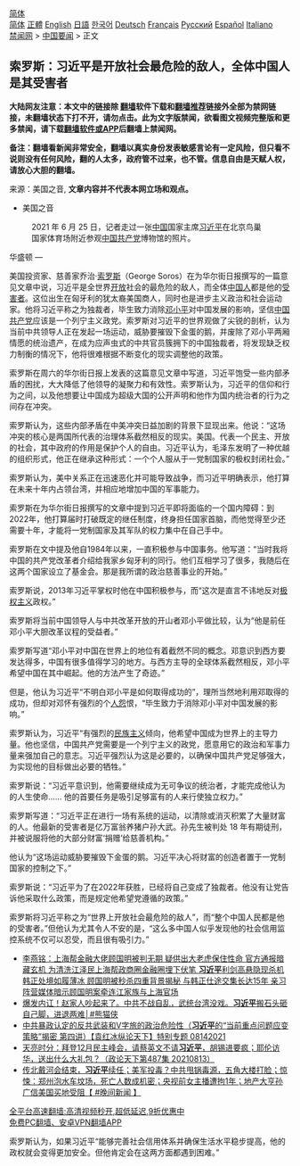  <!-- 面包屑导航 --> <div class="breadcrumb"><!-- GTranslate: https://gtranslate.io/ -->  <div class="switcher notranslate">  <div class="selected">  <a href="#" onclick="return false;"> 简体</a>  </div>  <div class="option">  <a href="https://www.bannedbook.org" onclick="doGTranslate('zh-CN|zh-CN');jQuery('div.switcher div.selected a').html(jQuery(this).html());return false;" title="简体中文" class="nturl selected"> 简体</a>  <a href="https://www.bannedbook.org/zh-tw/" onclick="doGTranslate('zh-CN|zh-TW');jQuery('div.switcher div.selected a').html(jQuery(this).html());return false;" title="繁體中文" class="nturl"> 正體</a>  <a href="https://www.bannedbook.org/en/" onclick="doGTranslate('zh-CN|en');jQuery('div.switcher div.selected a').html(jQuery(this).html());return false;" title="English" class="nturl"> English</a>  <a href="https://www.bannedbook.org/ja/" onclick="doGTranslate('zh-CN|ja');jQuery('div.switcher div.selected a').html(jQuery(this).html());return false;" title="日本語" class="nturl"> 日語</a>  <a href="https://www.bannedbook.org/ko/" onclick="doGTranslate('zh-CN|ko');jQuery('div.switcher div.selected a').html(jQuery(this).html());return false;" title="한국어" class="nturl"> 한국어</a>  <a href="https://www.bannedbook.org/de/" onclick="doGTranslate('zh-CN|de');jQuery('div.switcher div.selected a').html(jQuery(this).html());return false;" title="Deutsch" class="nturl"> Deutsch</a>  <a href="https://www.bannedbook.org/fr/" onclick="doGTranslate('zh-CN|fr');jQuery('div.switcher div.selected a').html(jQuery(this).html());return false;" title="Français" class="nturl"> Français</a>  <a href="https://www.bannedbook.org/ru/" onclick="doGTranslate('zh-CN|ru');jQuery('div.switcher div.selected a').html(jQuery(this).html());return false;" title="Русский" class="nturl"> Русский</a>  <a href="https://www.bannedbook.org/es/" onclick="doGTranslate('zh-CN|es');jQuery('div.switcher div.selected a').html(jQuery(this).html());return false;" title="Español" class="nturl"> Español</a>  <a href="https://www.bannedbook.org/it/" onclick="doGTranslate('zh-CN|it');jQuery('div.switcher div.selected a').html(jQuery(this).html());return false;" title="Italiano" class="nturl"> Italiano</a>  </div>  </div>      <div class='breadcrumb-sub'><!-- Breadcrumb NavXT 6.3.0 --> <a href="https://www.bannedbook.org/" class="home">禁闻网</a> &gt; <a href="https://www.bannedbook.org/bnews/headline/" class="category">中国要闻</a> &gt; 正文</div></div><h2>索罗斯：习近平是开放社会最危险的敌人，全体中国人是其受害者</h2> <p class="notice"><b>大陆网友注意：本文中的链接除 <a href="https://github.com/bannedbook/fanqiang" >翻墙</a>软件下载和<a href="https://github.com/killgcd/justmysocks/blob/master/README.md">翻墙推荐</a>链接外全部为禁网链接，未翻墙状态下打不开，请勿点击。此为文字版禁闻，欲看图文视频完整版和更多禁闻，请下载<a href="https://github.com/bannedbook/fanqiang">翻墙软件或APP</a>后翻墙上禁闻网。</p><p>备注：翻墙看新闻非常安全，翻墙以真实身份发表敏感言论有一定风险，但只看不说则没有任何风险，翻的人太多，政府管不过来，也不管。信息自由是天赋人权，请放心大胆的翻墙。</b></p>  <div class="entry"> <p>来源：美国之音, <strong>文章内容并不代表本网立场和观点。</strong></p> <ul> <li> 美国之音 </li> </ul> <figure> <figcaption> 2021 年 6 月 25 日，记者走过一张<span class='wp_keywordlink_affiliate'><a href="https://www.bannedbook.org/" title="中国" target="_blank">中国</a></span>国家主席<a href="https://www.bannedbook.org/bnews/tag/%e4%b9%a0%e8%bf%91%e5%b9%b3/" class="st_tag internal_tag" rel="tag" title="标签 习近平 下的日志">习近平</a>在北京鸟巢国家体育场附近参观<a href="https://www.bannedbook.org/bnews/tag/%E4%B8%AD%E5%9B%BD/" class="st_tag internal_tag" rel="tag" title="标签 中国 下的日志">中国</a><a href="https://www.bannedbook.org/bnews/tag/%e5%85%b1%e4%ba%a7%e5%85%9a/" class="st_tag internal_tag" rel="tag" title="标签 共产党 下的日志">共产党</a>博物馆的照片。<br /> </figcaption></figure> <p>华盛顿 —&nbsp;</p> <p>美国投资家、慈善家乔治·<a href="https://www.bannedbook.org/bnews/tag/%e7%b4%a2%e7%bd%97%e6%96%af/" class="st_tag internal_tag" rel="tag" title="标签 索罗斯 下的日志">索罗斯</a>（George Soros）在为华尔街日报撰写的一篇意见文章中说，习近平是全世界<a href="https://www.bannedbook.org/bnews/tag/%E5%BC%80%E6%94%BE/" class="st_tag internal_tag" rel="tag" title="标签 开放 下的日志">开放</a>社会的最危险的敌人，而全体<a href="https://www.bannedbook.org/bnews/tag/%e4%b8%ad%e5%9b%bd%e4%ba%ba/" class="st_tag internal_tag" rel="tag" title="标签 中国人 下的日志">中国人</a>都是他的<a href="https://www.bannedbook.org/bnews/tag/%e5%8f%97%e5%ae%b3%e8%80%85/" class="st_tag internal_tag" rel="tag" title="标签 受害者 下的日志">受害者</a>。这位出生在匈牙利的犹太裔美国商人，同时也是进步主义政治和社会运动家。他将习近平称之为独裁者，毕生致力消除<a href="https://www.bannedbook.org/bnews/tag/%e9%82%93%e5%b0%8f%e5%b9%b3/" class="st_tag internal_tag" rel="tag" title="标签 邓小平 下的日志">邓小平</a>对中国发展的影响，坚信<a href="https://www.bannedbook.org/bnews/tag/%e4%b8%ad%e5%9b%bd%e5%85%b1%e4%ba%a7%e5%85%9a/" class="st_tag internal_tag" rel="tag" title="标签 中国共产党 下的日志">中国共产党</a>应该是一个列宁主义政党。索罗斯对习近平的世界观做了尖锐的剖析，认为当前中共领导人正在发起一场运动，威胁要摧毁下金蛋的鹅，并废除了邓小平两厢情愿的统治遗产，在成为应声虫式的中共官员簇拥下的中国独裁者，将发现缺乏权力制衡的情况下，他将很难根据不断变化的现实调整他的政策。</p> <p>索罗斯在周六的华尔街日报上发表的这篇意见文章中写道，习近平饱受一些内部矛盾的困扰，大大降低了他领导的凝聚力和有效性。索罗斯认为，习近平的信仰和行为之间，以及他想要让中国成为超级大国的公开声明和他作为国内统治者的行为之间存在冲突。</p> <p>索罗斯认为，这些内部矛盾在中美冲突日益加剧的背景下显现出来。他说：“这场冲突的核心是两国所代表的治理体系截然相反的现实。美国。代表一个民主、开放的社会，其中政府的作用是保护个人的自由。习近平认为，毛泽东发明了一种优越的组织形式，他正在继承这种形式：一个个人服从于一党制国家的极权封闭社会。”</p>  <p>索罗斯认为，美中关系正在迅速恶化并可能导致战争，而习近平明确表示，他打算在未来十年内占领台湾，并相应地增加中国的军事能力。</p> <p>索罗斯在为华尔街日报撰写的文章中提到习近平即将面临的一个国内障碍：到2022年，他打算届时打破既定的继任制度，终身担任国家首脑，而他觉得至少还需要十年，才能将一党制国家及其军队的权力集中在自己手中。</p> <p>索罗斯在文中提及他自1984年以来，一直积极参与中国事务。他写道：“当时我将中国的共产党改革者介绍给我家乡匈牙利的同行。他们互相学习了很多，我随后在这两个国家设立了基金会。那是我所谓的政治慈善事业的开始。”</p> <p>索罗斯说，2013年习近平掌权时他在中国积极参与，而“这次是直言不讳地反对<span class='wp_keywordlink'><a href="https://www.bannedbook.org/forum2/topic223.html" title="极权主义与现代民主" target="_blank">极权主义</a></span>政权。”</p> <p>索罗斯将当前中国领导人与中共改革开放的开山者邓小平做比较，认为“他是前任邓小平大胆改革议程的受益者。”</p>  <p>索罗斯写道“邓小平对中国在世界上的地位有着截然不同的概念。邓意识到西方要发达得多，中国有很多值得学习的地方。与西方主导的全球体系截然相反，邓小平希望中国在其中崛起。他的方法产生了奇迹。”</p> <p>但是，他认为习近平“不明白邓小平是如何取得成功的”，理所当然地利用邓取得的成功，但却对邓怀有强烈的个<span class='wp_keywordlink'><a href="https://www.bannedbook.org/forum2/topic66.html" title="任彦芳：《人怨》" target="_blank">人怨</a></span>恨，“毕生致力于消除邓小平对中国发展的影响。”</p> <p>索罗斯认为，习近平“有强烈的<span class='wp_keywordlink'><a href="https://www.bannedbook.org/forum11/topic333.html" title="禁片：民族主义和三座大山" target="_blank">民族主义</a></span>倾向，他希望中国成为世界上的主导力量。他也坚信，中国共产党需要是一个列宁主义的政党，愿意用它的政治和军事力量来强加自己的意志。习近平强烈认为这是必要的，以确保中国共产党足够强大，为实现他的目标做出必要的牺牲。”</p> <p>索罗斯说：“习近平意识到，他需要继续成为无可争议的统治者，才能完成他认为的人生使命…… 他的首要任务是吸引足够富有的人来行使独立权力。”</p> <p>索罗斯写道：“习近平正在进行一场有系统的运动，以清除或消灭积累了大量财富的人。他最新的受害者是亿万富翁养猪户孙大武。孙先生被判处 18 年有期徒刑，并被说服将他的大部分财富‘捐赠’给慈善机构。”</p>  <p>他认为“这场运动威胁要摧毁下金蛋的鹅。习近平决心将财富的创造者置于一党制国家的控制之下。”</p> <p>索罗斯说：“习近平为了在2022年获胜，已经将自己变成了独裁者。他没有让党告诉他采取什么政策，而是规定他希望党遵循的政策。”</p> <p>索罗斯将习近平称之为“世界上开放社会最危险的敌人”，而“整个中国人民都是他的受害者。”但他认为尤其令人不安的是，“这么多中国人似乎发现他的社会信用监控系统不仅可以忍受，而且很有吸引力。”</p> <ul class='op-related-articles' title='相关阅读'> <li><a href='https://www.bannedbook.org/bnews/comments/20210814/1606276.html' target='_blank'>李燕铭：上海帮金融大佬顾国明被判无期 疑供出大老虎保住性命 官方通报暗藏玄机 为清洗江泽民上海帮政商圈金融圈埋下伏笔 <b>习近平</b>利剑高悬隐现杀机 韩正处境如履薄冰 顾国明被秒杀四重背景揭秘 与韩正仕途交集长达15年 亲习阵营媒体暗示顾国明案牵连江家族与上海官场</a></li> <li><a href='https://www.bannedbook.org/bnews/comments/20210814/1606188.html' target='_blank'>爆发内讧！赵家人吵起来了。中共不战自乱，武统台湾没戏。<b>习近平</b>搬石头砸自己脚，进退两难│#熊猫侠</a></li> <li><a href='https://www.bannedbook.org/bnews/comments/20210814/1606180.html' target='_blank'>中共暴政认定的反共武装和V字旅的政治危险性（<b>习近平</b>的“当前重点问题应变策略”揭密   第四讲）【袁红冰纵论天下】特别专题 08142021</a></li> <li><a href='https://www.bannedbook.org/bnews/cbnews/20210814/1606066.html' target='_blank'>天亮时分：拜登12月民主峰会，请蔡英文不请<b>习近平</b>，胡锡进要疯；耶伦访华，送出什么大礼包？（政论天下第487集 20210813）</a></li> <li><a href='https://www.bannedbook.org/bnews/bannedvideo/20210814/1606039.html' target='_blank'>传北戴河会结束，<b>习近平</b>续任；美军投毒？中共甩锅毒源，五角大楼打脸；惊悚：郑州泡水车坟场，死亡人数成机密；央视前女主播遭拘1年；地产大亨孙广信美国买地受阻【 #晚间新闻 】</a></li> </ul> <p class="texttj"> <a href="https://github.com/bannedbook/fanqiang/wiki/V2ray%E6%9C%BA%E5%9C%BA" target="_blank">全平台高速翻墙:高清视频秒开,超低延迟,9折优惠中</a><br/> <a href="https://github.com/bannedbook/fanqiang/wiki/%E7%A6%81%E9%97%BB%E7%BD%91%E5%AE%89%E5%8D%93%E7%BF%BB%E5%A2%99%E6%96%B0%E9%97%BBAPP" target="_blank">免费PC翻墙、安卓VPN翻墙APP</a></p><p>索罗斯认为，如果习近平“能够完善社会信用体系并确保生活水平稳步提高，他的政权就会变得更加安全。但他肯定会在这两方面都遇到困难。”</p> <a name='sharetosocial'></a>  <div style="margin-bottom:5px;padding-bottom:5px;clear:both"> <div id="archive-pix-1" class="banner-ads"> <!-- AuctionX Display platform tag START --> <div id="26318x728x90x621x_ADSLOT2" clicktrack="%%CLICK_URL_ESC%%"></div> <!-- AuctionX Display platform tag END --> </div> <div id="archive-pix-2" class="banner-ads"> <!-- AuctionX Display platform tag START --> <div id="26315x300x250x621x_ADSLOT2" clicktrack="%%CLICK_URL_ESC%%"></div> <!-- AuctionX Display platform tag END --> </div> </div>  <div id="archive-pix-1" class="banner-ads"> <!-- AuctionX Display platform tag START --> <div id="26318x728x90x621x_ADSLOT3" clicktrack="%%CLICK_URL_ESC%%"></div> <!-- AuctionX Display platform tag END --> </div> </div><!--END ENTRY--> 